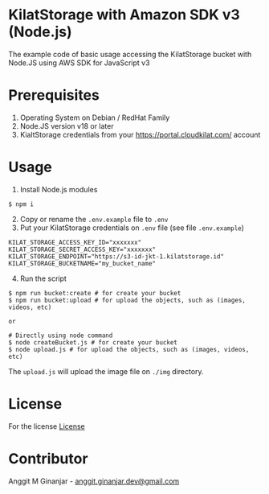 # KilatStorage with Amazon SDK v3 (Node.js)
The example code of basic usage accessing the KilatStorage bucket with Node.JS using AWS SDK for JavaScript v3

# Prerequisites
1. Operating System on Debian / RedHat Family
2. Node.JS version v18 or later
3. KialtStorage credentials from your https://portal.cloudkilat.com/ account

# Usage
1. Install Node.js modules
```
$ npm i
```

2. Copy or rename the `.env.example` file to `.env`
3. Put your KilatStorage credentials on `.env` file (see file `.env.example`)
```
KILAT_STORAGE_ACCESS_KEY_ID="xxxxxxx"
KILAT_STORAGE_SECRET_ACCESS_KEY="xxxxxxx"
KILAT_STORAGE_ENDPOINT="https://s3-id-jkt-1.kilatstorage.id"
KILAT_STORAGE_BUCKETNAME="my_bucket_name"
```

4. Run the script
```
$ npm run bucket:create # for create your bucket
$ npm run bucket:upload # for upload the objects, such as (images, videos, etc)

or

# Directly using node command
$ node createBucket.js # for create your bucket
$ node upload.js # for upload the objects, such as (images, videos, etc)
```

The `upload.js` will upload the image file on `./img` directory.

# License
For the license [License](./LICENSE)

# Contributor
Anggit M Ginanjar - <anggit.ginanjar.dev@gmail.com>
